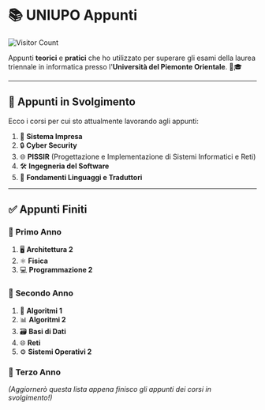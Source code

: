 # 📚 **UNIUPO Appunti**  

![Visitor Count](https://hits.seeyoufarm.com/api/count/incr/badge.svg?url=https://github.com/AlessandroZappatore/UNIUPO_APPUNTI&count_bg=%2379C83D&title_bg=%23555555&icon=github.svg&icon_color=%23E7E7E7&title=visitors&edge_flat=false)

Appunti **teorici** e **pratici** che ho utilizzato per superare gli esami della laurea triennale in informatica presso l'**Università del Piemonte Orientale**. 📘🎓

---

## 🚧 **Appunti in Svolgimento**  
Ecco i corsi per cui sto attualmente lavorando agli appunti:  

1. 🏢 **Sistema Impresa**  
2. 🔒 **Cyber Security**  
3. 🌐 **PISSIR** (Progettazione e Implementazione di Sistemi Informatici e Reti)  
4. 🛠️ **Ingegneria del Software**  
5. 📜 **Fondamenti Linguaggi e Traduttori**  

---

## ✅ **Appunti Finiti**  

### 📅 **Primo Anno**  
1. 🖥️ **Architettura 2**  
2. ⚛️ **Fisica**  
3. 💻 **Programmazione 2**  

### 📅 **Secondo Anno**  
1. 🔢 **Algoritmi 1**  
2. 📊 **Algoritmi 2**  
3. 🗃️ **Basi di Dati**  
4. 🌐 **Reti**  
5. ⚙️ **Sistemi Operativi 2**  

### 📅 **Terzo Anno**  
*(Aggiornerò questa lista appena finisco gli appunti dei corsi in svolgimento!)*  

